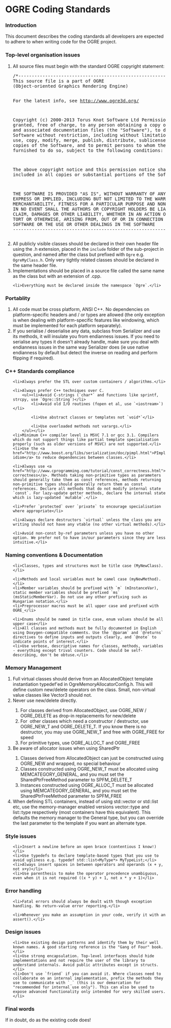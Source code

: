 # OGRE Coding Standards

<h3>Introduction</h3>

This document describes the coding standards all developers are expected to adhere to when writing code for the OGRE project.

<h3>Top-level organisation issues</h3>

<ol>
    <li>All source files must begin with the standard OGRE copyright statement:    <pre>/*-------------------------------------------------------------------------
This source file is a part of OGRE
(Object-oriented Graphics Rendering Engine)

For the latest info, see http://www.ogre3d.org/

Copyright (c) 2000-2013 Torus Knot Software Ltd
Permission is hereby granted, free of charge, to any person obtaining a copy
of this software and associated documentation files (the "Software"), to deal
in the Software without restriction, including without limitation the rights
to use, copy, modify, merge, publish, distribute, sublicense, and/or sell
copies of the Software, and to permit persons to whom the Software is
furnished to do so, subject to the following conditions:

The above copyright notice and this permission notice shall be included in
all copies or substantial portions of the Software.

THE SOFTWARE IS PROVIDED "AS IS", WITHOUT WARRANTY OF ANY KIND, EXPRESS OR
IMPLIED, INCLUDING BUT NOT LIMITED TO THE WARRANTIES OF MERCHANTABILITY,
FITNESS FOR A PARTICULAR PURPOSE AND NONINFRINGEMENT. IN NO EVENT SHALL THE
AUTHORS OR COPYRIGHT HOLDERS BE LIABLE FOR ANY CLAIM, DAMAGES OR OTHER
LIABILITY, WHETHER IN AN ACTION OF CONTRACT, TORT OR OTHERWISE, ARISING FROM,
OUT OF OR IN CONNECTION WITH THE SOFTWARE OR THE USE OR OTHER DEALINGS IN
THE SOFTWARE
-------------------------------------------------------------------------*/</pre>
    </li>
    <li>All publicly visible classes should be declared in their own header file using the .h extension, placed in the `include` folder of the sub-project in question, and named after the class but prefixed with `Ogre` e.g. `OgreMyClass.h`. Only very tightly related classes should be declared in the same header file. </li>
    <li>Implementations should be placed in a source file called the same name as the class but with an extension of .cpp.</li>

    <li>Everything must be declared inside the namespace `Ogre`.</li>
</ol>

<h3>Portablity</h3>

<ol>
    <li>All code must be cross platform, ANSI C++. No dependencies on platform-specific headers and / or types are allowed (the only exception is when dealing with platform-specific features like windowing, which must be implemented for each platform separately).</li>
    <li>If you serialise / deserialise any data, subclass from Serializer and use its methods, it will insulate you from endianness issues. If you need to serialise any types it doesn't already handle, make sure you deal with endianness issues in the same way Serializer does (ie use native endianness by default but detect the inverse on reading and perform flipping if required).</li>
</ol>

<h3>C++ Standards compliance</h3>

<ol>

    <li>Always prefer the STL over custom containers / algorithms.</li>

    <li>Always prefer C++ techniques over C.
        <ul><li>Avoid C-strings (`char*` and functions like sprintf, strcpy, use `Ogre::String`)</li>
            <li>Avoid old I/O routines (fopen et al, use `<iostream>`)</li>

            <li>Use abstract classes or templates not `void*`</li>

            <li>Use overloaded methods not varargs.</li>
        </ul></li>
    <li>Minimum C++ compiler level is MSVC 7.1 or gcc 3.1. Compilers which do not support things like partial template specialisation properly (such as older versions of MSVC) are not supported.</li>
    <li>Use the <a href="http://www.boost.org/libs/serialization/doc/pimpl.html">PImpl idiom</a> to reduce dependencies between classes.</li>

    <li>Always use <a href="http://www.cprogramming.com/tutorial/const_correctness.html">const-correctness</a>. Methods taking non-primitive types as parameters should generally take them as const references, methods returning non-primitive types should generally return them as const references. Declare all methods that do not modify internal state `const`. For lazy-update getter methods, declare the internal state which is lazy-updated `mutable`.</li>

    <li>Prefer `protected` over `private` to encourage specialisation where appropriate</li>

    <li>Always declare destructors `virtual` unless the class you are writing should not have any vtable (no other virtual methods).</li>

    <li>Avoid non-const by-ref parameters unless you have no other option. We prefer not to have in/our parameters since they are less intuitive.</li>
</ol>


<h3>Naming conventions &amp; Documentation</h3>

<ol>

    <li>Classes, types and structures must be title case (MyNewClass). </li>

    <li>Methods and local variables must be camel case (myNewMethod). </li>
    <li>Member variables should be prefixed with `m` (mInstanceVar), static member variables should be prefixed `ms` (msStaticMemberVar). Do not use any other prefixing such as Hungarian notation.</li>
    <li>Preprocessor macros must be all upper case and prefixed with OGRE_</li>

    <li>Enums should be named in title case, enum values should be all upper case</li>
    <li>All classes and methods must be fully documented in English using Doxygen-compatible comments. Use the `@param` and `@returns` directives to define inputs and outputs clearly, and `@note` to indicate points of interest.</li>
    <li>Use verbose, descriptive names for classes, methods, variables - everything except trival counters. Code should be self-describing, don't be obtuse.</li>
</ol>


<h3>Memory Management</h3>
<ol>
    <li>Full virtual classes should derive from an AllocatedObject
        template instantiation typedef'ed in OgreMemoryAllocatorConfig.h. This
        will define custom new/delete operators on the class. Small,
        non-virtual value classes like Vector3 should not.</li>
    <li>Never use new/delete directly.&nbsp;</li>
    <ol>
        <li>For&nbsp;classes derived from AllocatedObject, use OGRE_NEW / OGRE_DELETE as drop-in replacements for new/delete</li>
        <li>For &nbsp;other classes which need a constructor / destructor,
            use OGRE_NEW_T and OGRE_DELETE_T. If you know there is no destructor,
            you may use OGRE_NEW_T and free with&nbsp;OGRE_FREE for speed</li>
        <li>For primitive types, use OGRE_ALLOC_T and OGRE_FREE</li>
    </ol>
    <li>Be aware of allocator issues when using SharedPtr</li>
    <ol>
        <li>Classes derived from AllocatedObject can just be constructed using OGRE_NEW and wrapped, no special behaviour</li>
        <li>Classes constructed using OGRE_NEW_T must be allocated using
            MEMCATEGORY_GENERAL, and you must set the SharedPtrFreeMethod parameter
            to SPFM_DELETE_T</li>
        <li>Instances constructed using OGRE_ALLOC_T must be allocated using MEMCATEGORY_GENERAL, and you must set the SharedPtrFreeMethod parameter to SPFM_FREE</li>
    </ol>
    <li>When defining STL containers, instead of using std::vector<T> or std::list<T> etc, use the memory-manager enabled versions vector<T>::type and list<T>::type respectively (most containers have this equivalent). This defaults the memory manager to the General type, but you can override the last parameter to the template if you want an alternate type.</li>
</ol>
<h3>Style issues</h3>

<ol>

    <li>Insert a newline before an open brace (contentious I know!)</li>
    <li>Use typedefs to declare template-based types that you use to avoid ugliness e.g. typedef std::list<MyType*> MyTypeList;</li>
    <li>Always insert spaces in between operators and operands (x + y, not x+y)</li>
    <li>Use parenthesis to make the operator precedence unambiguous, even when it is not required ((x * y) + 1, not x * y + 1)</li>
</ol>


<h3>Error handling</h3>

<ol>

    <li>Fatal errors should always be dealt with though exception handling. No return-value error reporting.</li>

    <li>Whenever you make an assumption in your code, verify it with an assert().</li>

</ol>


<h3>Design issues</h3>

<ol>

    <li>Use existing design patterns and identify them by their well known names. A good starting reference is the "Gang of Four" book.</li>
    <li>Use strong encapsulation. Top-level interfaces should hide implementations and not require the user of the library to understand internals. Avoid public attributes except in structs.</li>
    <li>Don't use `friend` if you can avoid it. Where classes need to collaborate on an internal implementation, prefix the methods they use to communicate with `_` (this is our demarcation for "recommended for internal use only"). This can also be used to expose advanced functionality only intended for very skilled users.</li>

</ol>


<h3>Final words</h3>

If in doubt, do as the existing code does!
